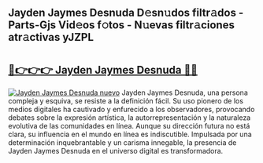 ## Jayden Jaymes Desnuda D𝚎sn𝚞dos filtr𝚊dos - Parts-Gjs Vid𝚎os f𝚘tos - N𝚞evas filtr𝚊ciones atr𝚊ctivas yJZPL

# <h2><a href="http://mbe5cch.tromn.icu/?c=Jayden+Jaymes+Desnuda">🔗👉👉👉 Jayden Jaymes Desnuda 🔗🔗</a></h2>

[![Jayden Jaymes Desnuda nuevo](https://i.imgur.com/pEAQMta.gif)](http://mbe5cch.tromn.icu/?c=Jayden+Jaymes+Desnuda)
Jayden Jaymes Desnuda, una persona compleja y esquiva, se resiste a la definición fácil. Su uso pionero de los medios digitales ha cautivado y enfurecido a los observadores, provocando debates sobre la expresión artística, la autorrepresentación y la naturaleza evolutiva de las comunidades en línea. Aunque su dirección futura no está clara, su influencia en el mundo en línea es indiscutible. Impulsada por una determinación inquebrantable y un carisma innegable, la presencia de Jayden Jaymes Desnuda en el universo digital es transformadora.

